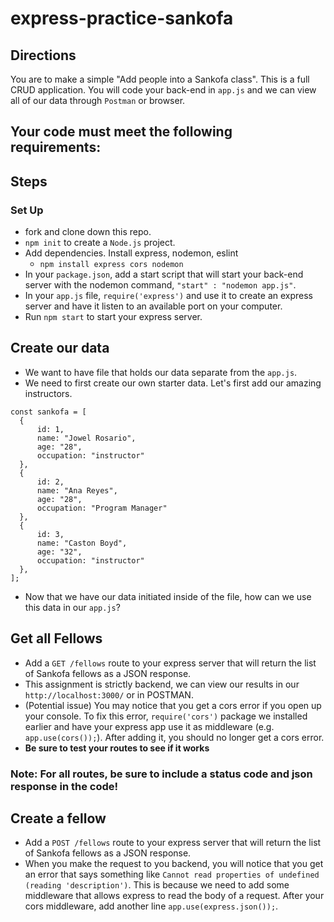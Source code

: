 # express-practice-sankofa

## Directions
You are to make a simple "Add people into a Sankofa class". This is a full CRUD application. You will code your back-end in `app.js` and we can view all of our data through `Postman` or browser. 


## Your code must meet the following requirements:

## Steps

### Set Up
  * fork and clone down this repo.
  * `npm init` to create a `Node.js` project.
  * Add dependencies. Install express, nodemon, eslint
      - `npm install express cors nodemon`
  * In your `package.json`, add a start script that will start your back-end server with the nodemon command, `"start" : "nodemon app.js"`.
  * In your `app.js` file, `require('express')` and use it to create an express server and have it listen to an available port on your computer.
  * Run `npm start` to start your express server.
  

## Create our data
 * We want to have file that holds our data separate from the `app.js`. 
 * We need to first create our own starter data. Let's first add our amazing instructors.
  ```
  const sankofa = [
    {
        id: 1,
        name: "Jowel Rosario",
        age: "28",
        occupation: "instructor"
    },
    {
        id: 2,
        name: "Ana Reyes",
        age: "28",
        occupation: "Program Manager"
    },
    {
        id: 3,
        name: "Caston Boyd",
        age: "32",
        occupation: "instructor"
    },
];
  ```
* Now that we have our data initiated inside of the file, how can we use this data in our `app.js`?

## Get all Fellows
 * Add a `GET /fellows` route to your express server that will return the list of Sankofa fellows as a JSON response. 
 * This assignment is strictly backend, we can view our results in our `http://localhost:3000/` or in POSTMAN.  
 * (Potential issue) You may notice that you get a cors error if you open up your console. To fix this error, `require('cors')` package we installed earlier and have your express app use it as middleware (e.g. `app.use(cors());`). After adding it, you should no longer get a cors error.
 *  **Be sure to test your routes to see if it works**

### **Note**: For all routes, be sure to include a status code and json response in the code!
 
## Create a fellow
 * Add a `POST /fellows` route to your express server that will return the list of Sankofa fellows as a JSON response.
 * When you make the request to you backend, you will notice that you get an error that says something like `Cannot read properties of undefined (reading 'description')`. This is because we need to add some middleware that allows express to read the body of a request. After your cors middleware, add another line `app.use(express.json());`. 


 
 
 
